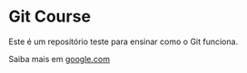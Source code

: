 # Git Course

Este é um repositório teste para ensinar como o Git funciona.

Saiba mais em [google.com](www.google.com)
